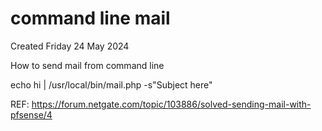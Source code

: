 # command line mail
Created Friday 24 May 2024

How to send mail from command line

echo hi | /usr/local/bin/mail.php -s"Subject here"

REF: <https://forum.netgate.com/topic/103886/solved-sending-mail-with-pfsense/4>

